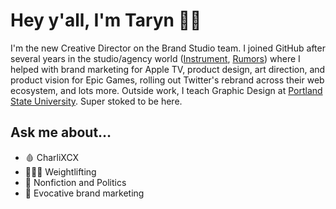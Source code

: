 # Hey y'all, I'm Taryn 🥀🖤

I'm the new Creative Director on the Brand Studio team. I joined GitHub after several years in the studio/agency world ([Instrument](https://www.instrument.com), [Rumors](https://rumo.rs)) where I helped with brand marketing for Apple TV, product design, art direction, and product vision for Epic Games, rolling out Twitter's rebrand across their web ecosystem, and lots more. Outside work, I teach Graphic Design at [Portland State University](https://psu.gd). Super stoked to be here.

## Ask me about…

- 🩸 CharliXCX
- 🏋🏼‍♀️ Weightlifting
- 📖 Nonfiction and Politics
- 🖤 Evocative brand marketing

